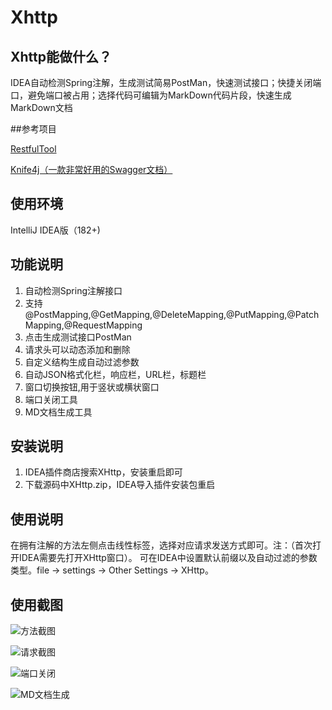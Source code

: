 # Xhttp

## Xhttp能做什么？
IDEA自动检测Spring注解，生成测试简易PostMan，快速测试接口；快捷关闭端口，避免端口被占用；选择代码可编辑为MarkDown代码片段，快速生成MarkDown文档

##参考项目

[RestfulTool](https://gitee.com/zys981029/RestfulTool)

[Knife4j（一款非常好用的Swagger文档）](https://doc.xiaominfo.com/)

## 使用环境
IntelliJ IDEA版（182+)

## 功能说明

1.  自动检测Spring注解接口
2.  支持@PostMapping,@GetMapping,@DeleteMapping,@PutMapping,@PatchMapping,@RequestMapping
3.  点击生成测试接口PostMan
4.  请求头可以动态添加和删除
5.  自定义结构生成自动过滤参数
6.  自动JSON格式化栏，响应栏，URL栏，标题栏
7.  窗口切换按钮,用于竖状或横状窗口
8.  端口关闭工具
9.  MD文档生成工具

## 安装说明

1. IDEA插件商店搜索XHttp，安装重启即可
2. 下载源码中XHttp.zip，IDEA导入插件安装包重启

## 使用说明

在拥有注解的方法左侧点击线性标签，选择对应请求发送方式即可。注：（首次打开IDEA需要先打开XHttp窗口）。
可在IDEA中设置默认前缀以及自动过滤的参数类型。file -> settings -> Other Settings -> XHttp。

## 使用截图
![方法截图](https://images.gitee.com/uploads/images/2020/0810/160353_c3de3bc7_4832857.jpeg "115232_04a6b145_4832857.jpeg")

![请求截图](https://images.gitee.com/uploads/images/2020/0810/161153_6a489557_4832857.jpeg "1597047068(1).jpg")

![端口关闭](https://images.gitee.com/uploads/images/2020/0810/161216_56328488_4832857.jpeg "1597046970(1).jpg")

![MD文档生成](https://images.gitee.com/uploads/images/2020/0810/161235_9c9cc1b0_4832857.jpeg "1597047034(1).jpg")
